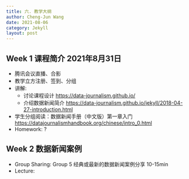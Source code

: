 ```yaml
---
title: 六. 教学大纲
author: Cheng-Jun Wang
date: 2021-08-06
category: Jekyll
layout: post
---
```



## Week 1 课程简介 2021年8月31日

- 腾讯会议直播、合影
- 教学立方注册、签到、分组
- 讲解: 
  - 讨论课程设计 https://data-journalism.github.io/
  - 介绍数据新闻简介 https://data-journalism.github.io/jekyll/2018-04-27-introduction.html
- 学生分组阅读：数据新闻手册（中文版）第一章入门 https://datajournalismhandbook.org/chinese/intro_0.html
- Homework: ?


## Week 2 数据新闻案例

- Group Sharing: Group 5 经典或最新的数据新闻案例分享 10-15min
- Lecture: 



